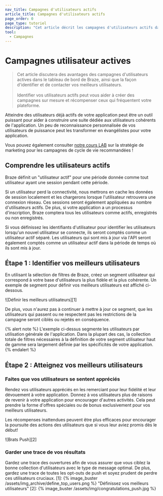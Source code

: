 ```yaml
---
nav_title: Campagnes d'utilisateurs actifs
article_title: Campagnes d'utilisateurs actifs
page_order: 0
page_type: tutoriel
description: "Cet article décrit les campagnes d'utilisateurs actifs dans le tableau de bord de Braze et les étapes pour en créer et en configurer."
tool:
  - Campagnes
---
```


# Campagnes utilisateur actives

> Cet article discutera des avantages des campagnes d'utilisateurs actives dans le tableau de bord de Braze, ainsi que la façon d'identifier et de contacter vos meilleurs utilisateurs. <br> <br> Identifier vos utilisateurs actifs peut vous aider à créer des campagnes sur mesure et récompenser ceux qui fréquentent votre plateforme.

Atteindre des utilisateurs déjà actifs de votre application peut être un outil puissant pour aider à construire une suite dédiée aux utilisateurs cohérents de l'application. Un peu de reconnaissance personnalisée de vos utilisateurs de puissance peut les transformer en évangélistes pour votre application.

Vous pouvez également consulter [notre cours LAB](http://lab.braze.com/quick-overview-segment-and-campaign-setup) sur la stratégie de marketing pour les campagnes de cycle de vie recommandées !

## Comprendre les utilisateurs actifs

Braze définit un "utilisateur actif" pour une période donnée comme tout utilisateur ayant une session pendant cette période.

Si un utilisateur perd la connectivité, nous mettrons en cache les données de session localement et les chargerons lorsque l'utilisateur retrouvera une connexion réseau. Ces sessions seront également appliquées au nombre d'utilisateurs actifs. De plus, si votre application a un processus d'inscription, Braze comptera tous les utilisateurs comme actifs, enregistrés ou non enregistrés.

Si vous définissez les identifiants d'utilisateur pour identifier les utilisateurs lorsqu'un nouvel utilisateur se connecte, ils seront comptés comme un utilisateur actif séparé. Les utilisateurs qui sont mis à jour via l'API seront également comptés comme un utilisateur actif dans la période de temps où ils sont mis à jour.

## Étape 1 : Identifier vos meilleurs utilisateurs

En utilisant la sélection de filtres de Braze, créez un segment utilisateur qui correspond à votre base d'utilisateurs la plus fidèle et la plus cohérente. Un exemple de segment pour définir vos meilleurs utilisateurs est affiché ci-dessous.

!\[Définir les meilleurs utilisateurs\]\[1\]

De plus, vous n'aurez pas à continuer à mettre à jour ce segment, que les utilisateurs qui passent ou ne respectent pas les restrictions de la campagne seront ciblés ou rejetés en conséquence.

{% alert note %}
L'exemple ci-dessus segmente les utilisateurs par utilisation générale de l'application. Dans la plupart des cas, la collection totale de filtres nécessaires à la définition de votre segment utilisateur haut de gamme sera largement définie par les spécificités de votre application.
{% endalert %}

## Étape 2 : Atteignez vos meilleurs utilisateurs

### Faites que vos utilisateurs se sentent appréciés

Rendez vos utilisateurs appréciés en les remerciant pour leur fidélité et leur dévouement à votre application. Donnez à vos utilisateurs plus de raisons de revenir à votre application pour encourager d'autres activités. Cela peut prendre la forme d'offres spéciales ou de bonus exclusivement pour vos meilleurs utilisateurs.

Les récompenses inattendues peuvent être plus efficaces pour encourager la poursuite des actions des utilisateurs que si vous leur aviez promis dès le début!

!\[Brats Push\]\[2\]

### Garder une trace de vos résultats

Gardez une trace des ouvertures afin de vous assurer que vous ciblez la bonne collection d'utilisateurs avec le type de message optimal. De plus, gardez une trace de toutes les opt-outs de push et soyez prudent de perdre ces utilisateurs cruciaux.
[1]: {% image_buster /assets/img_archive/define_top_users.png %} "Définissez vos meilleurs utilisateurs" [2]: {% image_buster /assets/img/congratulations_push.jpg %}